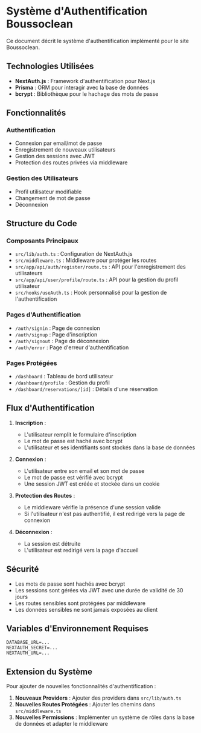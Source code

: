 # Système d'Authentification Boussoclean

Ce document décrit le système d'authentification implémenté pour le site Boussoclean.

## Technologies Utilisées

- **NextAuth.js** : Framework d'authentification pour Next.js
- **Prisma** : ORM pour interagir avec la base de données
- **bcrypt** : Bibliothèque pour le hachage des mots de passe

## Fonctionnalités

### Authentification

- Connexion par email/mot de passe
- Enregistrement de nouveaux utilisateurs
- Gestion des sessions avec JWT
- Protection des routes privées via middleware

### Gestion des Utilisateurs

- Profil utilisateur modifiable
- Changement de mot de passe
- Déconnexion

## Structure du Code

### Composants Principaux

- `src/lib/auth.ts` : Configuration de NextAuth.js
- `src/middleware.ts` : Middleware pour protéger les routes
- `src/app/api/auth/register/route.ts` : API pour l'enregistrement des utilisateurs
- `src/app/api/user/profile/route.ts` : API pour la gestion du profil utilisateur
- `src/hooks/useAuth.ts` : Hook personnalisé pour la gestion de l'authentification

### Pages d'Authentification

- `/auth/signin` : Page de connexion
- `/auth/signup` : Page d'inscription
- `/auth/signout` : Page de déconnexion
- `/auth/error` : Page d'erreur d'authentification

### Pages Protégées

- `/dashboard` : Tableau de bord utilisateur
- `/dashboard/profile` : Gestion du profil
- `/dashboard/reservations/[id]` : Détails d'une réservation

## Flux d'Authentification

1. **Inscription** :
   - L'utilisateur remplit le formulaire d'inscription
   - Le mot de passe est haché avec bcrypt
   - L'utilisateur et ses identifiants sont stockés dans la base de données

2. **Connexion** :
   - L'utilisateur entre son email et son mot de passe
   - Le mot de passe est vérifié avec bcrypt
   - Une session JWT est créée et stockée dans un cookie

3. **Protection des Routes** :
   - Le middleware vérifie la présence d'une session valide
   - Si l'utilisateur n'est pas authentifié, il est redirigé vers la page de connexion

4. **Déconnexion** :
   - La session est détruite
   - L'utilisateur est redirigé vers la page d'accueil

## Sécurité

- Les mots de passe sont hachés avec bcrypt
- Les sessions sont gérées via JWT avec une durée de validité de 30 jours
- Les routes sensibles sont protégées par middleware
- Les données sensibles ne sont jamais exposées au client

## Variables d'Environnement Requises

```
DATABASE_URL=...
NEXTAUTH_SECRET=...
NEXTAUTH_URL=...
```

## Extension du Système

Pour ajouter de nouvelles fonctionnalités d'authentification :

1. **Nouveaux Providers** : Ajouter des providers dans `src/lib/auth.ts`
2. **Nouvelles Routes Protégées** : Ajouter les chemins dans `src/middleware.ts`
3. **Nouvelles Permissions** : Implémenter un système de rôles dans la base de données et adapter le middleware
